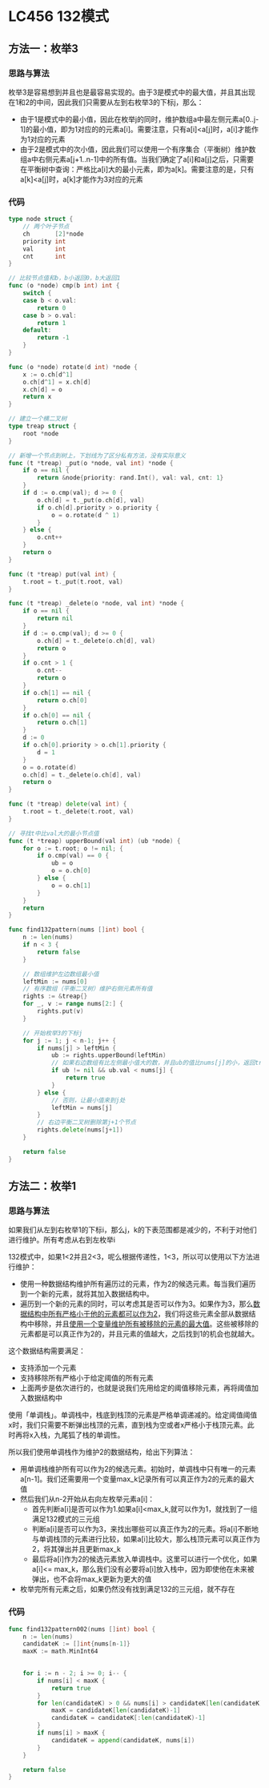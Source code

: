 # LC456 132模式

## 方法一：枚举3

### 思路与算法

枚举3是容易想到并且也是最容易实现的。由于3是模式中的最大值，并且其出现在1和2的中间，因此我们只需要从左到右枚举3的下标j，那么：

- 由于1是模式中的最小值，因此在枚举j的同时，维护数组a中最左侧元素a[0..j-1]的最小值，即为1对应的的元素a[i]。需要注意，只有a[i]<a[j]时，a[i]才能作为1对应的元素
- 由于2是模式中的次小值，因此我们可以使用一个有序集合（平衡树）维护数组a中右侧元素a[j+1..n-1]中的所有值。当我们确定了a[i]和a[j]之后，只需要在平衡树中查询：严格比a[i]大的最小元素，即为a[k]。需要注意的是，只有a[k]<a[j]时，a[k]才能作为3对应的元素

### 代码

```go
type node struct {
	// 两个叶子节点
	ch       [2]*node
	priority int
	val      int
	cnt      int
}

// 比较节点值和b，b小返回0，b大返回1
func (o *node) cmp(b int) int {
	switch {
	case b < o.val:
		return 0
	case b > o.val:
		return 1
	default:
		return -1
	}
}

func (o *node) rotate(d int) *node {
	x := o.ch[d^1]
	o.ch[d^1] = x.ch[d]
	x.ch[d] = o
	return x
}

// 建立一个横二叉树
type treap struct {
	root *node
}

// 新增一个节点到树上，下划线为了区分私有方法，没有实际意义
func (t *treap) _put(o *node, val int) *node {
	if o == nil {
		return &node{priority: rand.Int(), val: val, cnt: 1}
	}
	if d := o.cmp(val); d >= 0 {
		o.ch[d] = t._put(o.ch[d], val)
		if o.ch[d].priority > o.priority {
			o = o.rotate(d ^ 1)
		}
	} else {
		o.cnt++
	}
	return o
}

func (t *treap) put(val int) {
	t.root = t._put(t.root, val)
}

func (t *treap) _delete(o *node, val int) *node {
	if o == nil {
		return nil
	}
	if d := o.cmp(val); d >= 0 {
		o.ch[d] = t._delete(o.ch[d], val)
		return o
	}
	if o.cnt > 1 {
		o.cnt--
		return o
	}
	if o.ch[1] == nil {
		return o.ch[0]
	}
	if o.ch[0] == nil {
		return o.ch[1]
	}
	d := 0
	if o.ch[0].priority > o.ch[1].priority {
		d = 1
	}
	o = o.rotate(d)
	o.ch[d] = t._delete(o.ch[d], val)
	return o
}

func (t *treap) delete(val int) {
	t.root = t._delete(t.root, val)
}

// 寻找t中比val大的最小节点值
func (t *treap) upperBound(val int) (ub *node) {
	for o := t.root; o != nil; {
		if o.cmp(val) == 0 {
			ub = o
			o = o.ch[0]
		} else {
			o = o.ch[1]
		}
	}
	return
}

func find132pattern(nums []int) bool {
	n := len(nums)
	if n < 3 {
		return false
	}

	// 数组维护左边数组最小值
	leftMin := nums[0]
	// 有序数组（平衡二叉树）维护右侧元素所有值
	rights := &treap{}
	for _, v := range nums[2:] {
		rights.put(v)
	}

	// 开始枚举3的下标j
	for j := 1; j < n-1; j++ {
		if nums[j] > leftMin {
			ub := rights.upperBound(leftMin)
			// 如果右边数组有比左侧最小值大的数，并且ub的值比nums[j]的小，返回true
			if ub != nil && ub.val < nums[j] {
				return true
			}
		} else {
			// 否则，让最小值来到j处
			leftMin = nums[j]
		}
		// 右边平衡二叉树删除第j+1个节点
		rights.delete(nums[j+1])
	}

	return false
}
```

## 方法二：枚举1

### 思路与算法

如果我们从左到右枚举1的下标i，那么j，k的下表范围都是减少的，不利于对他们进行维护。所有考虑从右到左枚举i

132模式中，如果1<2并且2<3，呢么根据传递性，1<3，所以可以使用以下方法进行维护：

- 使用一种数据结构维护所有遍历过的元素，作为2的候选元素。每当我们遍历到一个新的元素，就将其加入数据结构中。
- 遍历到一个新的元素的同时，可以考虑其是否可以作为3。如果作为3，那么<u>数据结构中所有严格小于他的元素都可以作为2</u>，我们将这些元素全部从数据结构中移除，并且<u>使用一个变量维护所有被移除的元素的最大值</u>。这些被移除的元素都是可以真正作为2的，并且元素的值越大，之后找到1的机会也就越大。

这个数据结构需要满足：

- 支持添加一个元素
- 支持移除所有严格小于给定阈值的所有元素
- 上面两步是依次进行的，也就是说我们先用给定的阈值移除元素，再将阈值加入数据结构中

使用「单调栈」。单调栈中，栈底到栈顶的元素是严格单调递减的。给定阈值阈值x时，我们只需要不断弹出栈顶的元素，直到栈为空或者x严格小于栈顶元素。此时再将x入栈，九尾狐了栈的单调性。

所以我们使用单调栈作为维护2的数据结构，给出下列算法：

- 用单调栈维护所有可以作为2的候选元素。初始时，单调栈中只有唯一的元素a[n-1]。我们还需要用一个变量max_k记录所有可以真正作为2的元素的最大值
- 然后我们从n-2开始从右向左枚举元素a[i]：
  - 首先判断a[i]是否可以作为1.如果a[i]<max_k,就可以作为1，就找到了一组满足132模式的三元组
  - 判断a[i]是否可以作为3，来找出哪些可以真正作为2的元素。将a[i]不断地与单调栈顶的元素进行比较，如果a[i]比较大，那么栈顶元素可以真正作为2，将其弹出并且更新max_k
  - 最后将a[i]作为2的候选元素放入单调栈中。这里可以进行一个优化，如果a[i]<= max_k，那么我们没有必要将a[i]放入栈中，因为即使他在未来被弹出，也不会将max_k更新为更大的值
- 枚举完所有元素之后，如果仍然没有找到满足132的三元组，就不存在

### 代码

```go
func find132pattern002(nums []int) bool {
	n := len(nums)
	candidateK := []int{nums[n-1]}
	maxK := math.MinInt64

  	
	for i := n - 2; i >= 0; i-- {
		if nums[i] < maxK {
			return true
		}
		for len(candidateK) > 0 && nums[i] > candidateK[len(candidateK)-1] {
			maxK = candidateK[len(candidateK)-1]
			candidateK = candidateK[:len(candidateK)-1]
		}
		if nums[i] > maxK {
			candidateK = append(candidateK, nums[i])
		}
	}

	return false
}
```

